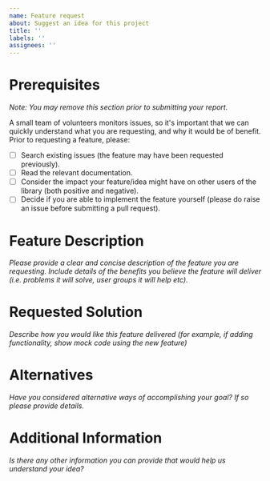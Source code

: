 ```yaml
---
name: Feature request
about: Suggest an idea for this project
title: ''
labels: ''
assignees: ''
---
```


# Prerequisites

*Note: You may remove this section prior to submitting your report.*

A small team of volunteers monitors issues, so it's important that we can quickly understand what you are requesting, and 
why it would be of benefit. Prior to requesting a feature, please:

- [ ] Search existing issues (the feature may have been requested previously).
- [ ] Read the relevant documentation.
- [ ] Consider the impact your feature/idea might have on other users of the library (both positive and negative).
- [ ] Decide if you are able to implement the feature yourself (please do raise an issue before submitting a pull request).

# Feature Description

*Please provide a clear and concise description of the feature you are requesting. Include details of the benefits you 
believe the feature will deliver (i.e. problems it will solve, user groups it will help etc).*

# Requested Solution

*Describe how you would like this feature delivered (for example, if adding functionality, show mock code using the new 
feature)*

# Alternatives

*Have you considered alternative ways of accomplishing your goal? If so please provide details.*

# Additional Information

*Is there any other information you can provide that would help us understand your idea?*
